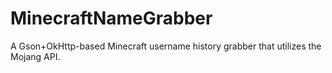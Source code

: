 # MinecraftNameGrabber
A Gson+OkHttp-based Minecraft username history grabber that utilizes the Mojang API.
